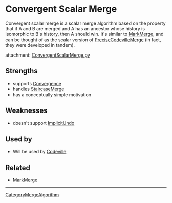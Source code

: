 # Convergent Scalar Merge

Convergent scalar merge is a scalar merge algorithm based on the property that if A and B are merged and A has an ancestor whose history is isomorphic to B's history, then A should win. It's similar to [MarkMerge](MarkMerge.md), and can be thought of as the scalar version of [PreciseCodevilleMerge](PreciseCodevilleMerge.md) (in fact, they were developed in tandem).

attachment: [ConvergentScalarMerge.py](attachments/ConvergentScalarMerge.py)

## Strengths

  * supports [Convergence](Convergence.md)
  * handles [StaircaseMerge](StaircaseMerge.md)
  * has a conceptually simple motivation

## Weaknesses

  * doesn't support [ImplicitUndo](ImplicitUndo.md)

## Used by

  * Will be used by [Codeville](Codeville.md)

## Related

  * [MarkMerge](MarkMerge.md)

----

[CategoryMergeAlgorithm](CategoryMergeAlgorithm.md)
